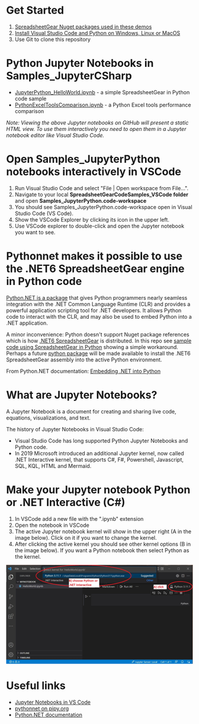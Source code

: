 # Get Started #
1. [SpreadsheetGear Nuget packages used in these demos](../README.md#get-started)
2. [Install Visual Studio Code and Python on Windows, Linux or MacOS](../README.md#visual-studio-code-installation)
3. Use Git to clone this repository

# Python Jupyter Notebooks in Samples_JupyterCSharp #
- [JupyterPython_HelloWorld.ipynb](../Samples_JupyterPython/JupyterPython_HelloWorld.ipynb) - a simple SpreadsheetGear in Python code sample
- [PythonExcelToolsComparison.ipynb](../Samples_JupyterPython/PythonExcelToolsComparison.ipynb) - a Python Excel tools performance comparison 

*Note: Viewing the above Jupyter notebooks on GitHub will present a static HTML view. To use them interactively you need to open them in a Jupyter notebook editor like Visual Studio Code.*

# Open Samples_JupyterPython notebooks interactively in VSCode #
1. Run Visual Studio Code and select "File | Open workspace from File...".
2. Navigate to your local **SpreadsheetGearCodeSamples_VSCode folder** and open **Samples_JupyterPython.code-workspace**
3. You should see Samples_JupyterPython.code-workspace open in Visual Studio Code (VS Code).
4. Show the VSCode Explorer by clicking its icon in the upper left.
5. Use VSCode explorer to double-click and open the Jupyter notebook you want to see.

# Pythonnet makes it possible to use the .NET6 SpreadsheetGear engine in Python code #

[Python.NET is a package](https://pypi.org/project/pythonnet/) that gives Python programmers nearly seamless integration with the .NET Common Language Runtime (CLR) and provides a powerful application scripting tool for .NET developers. It allows Python code to interact with the CLR, and may also be used to embed Python into a .NET application.

A minor inconvenience: Python doesn't support Nuget package references which is how [.NET6 SpreadsheetGear](https://www.nuget.org/packages/SpreadsheetGear/9.1.19-beta) is distributed. In this repo see [sample code using SpreadsheetGear in Python](../Samples_JupyterPython/JupyterPython_HelloWorld.ipynb) showing a simple workaround. Perhaps a future [python package](https://www.nuget.org/packages) will be made available to install the .NET6 SpreadsheetGear assembly into the active Python environment.

From Python.NET documentation: [Embedding .NET into Python](https://pythonnet.github.io/pythonnet/python.html)

# What are Jupyter Notebooks? #

A Jupyter Notebook is a document for creating and sharing live code, equations, visualizations, and text.

The history of Jupyter Notebooks in Visual Studio Code:
- Visual Studio Code has long supported Python Jupyter Notebooks and Python code.
- In 2019 Microsoft introduced an additional Jupyter kernel, now called .NET Interactive kernel, that supports C#, F#, Powershell, Javascript, SQL, KQL, HTML and Mermaid.

# Make your Jupyter notebook Python or .NET Interactive (C#) #
1. In VSCode add a new file with the ".ipynb" extension 
2. Open the notebook in VSCode
3. The active Jupyter notebook kernel will show in the upper right (A in the image below). Click on it if you want to change the kernel.
4. After clicking the active kernel you should see other kernel options (B in the image below). If you want a Python notebook then select Python as the kernel.

![Image](images/ChangeNotebookKernel.jpg)

# Useful links #
- [Jupyter Notebooks in VS Code](https://code.visualstudio.com/docs/datascience/jupyter-notebooks)
- [pythonnet on pipy.org](https://pypi.org/project/pythonnet/)
- [Python.NET documentation](https://pythonnet.github.io/pythonnet/index.html)



